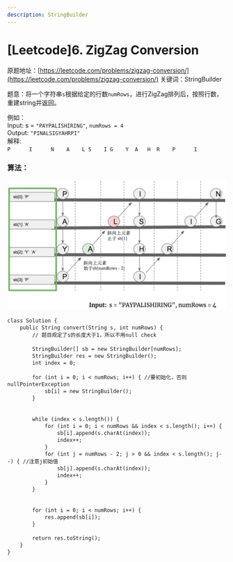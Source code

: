 ```yaml
---
description: StringBuilder
---
```


# \[Leetcode\]6. ZigZag Conversion

原题地址：[https://leetcode.com/problems/zigzag-conversion/](https://leetcode.com/problems/zigzag-conversion/) 关键词：StringBuilder

题意：将一个字符串`s`根据给定的行数`numRows`，进行ZigZag排列后，按照行数，重建string并返回。

例如：  
Input: s = `"PAYPALISHIRING"`, `numRows = 4`   
Output: `"PINALSIGYAHRPI"`   
解释:   
`P      I      N   
A    L S    I G   
Y  A   H  R   
P      I`



### 算法：

![](../.gitbook/assets/screen-shot-2021-08-08-at-4.55.27-pm.png)



```text
class Solution {
    public String convert(String s, int numRows) {
        // 题目规定了s的长度大于1，所以不用null check
        
        StringBuilder[] sb = new StringBuilder[numRows];
        StringBuilder res = new StringBuilder();
        int index = 0;
        
        for (int i = 0; i < numRows; i++) { //要初始化，否则nullPointerException
            sb[i] = new StringBuilder();
        }
        
        
        while (index < s.length()) {
            for (int i = 0; i < numRows && index < s.length(); i++) {
                sb[i].append(s.charAt(index));
                index++;
            }
            for (int j = numRows - 2; j > 0 && index < s.length(); j--) { //注意j初始值
                sb[j].append(s.charAt(index));
                index++;
            }
        }
        
        
        for (int i = 0; i < numRows; i++) {
            res.append(sb[i]);
        }
        
        return res.toString();
    }
}
```























